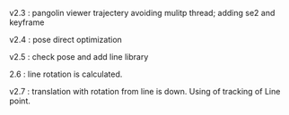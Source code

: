 v2.3 : pangolin viewer trajectery avoiding mulitp thread; adding se2 and keyframe

v2.4 : pose direct optimization

v2.5 : check pose and add line library

2.6 : line rotation is calculated.

v2.7 : translation with rotation from line is down. Using of tracking of Line point.